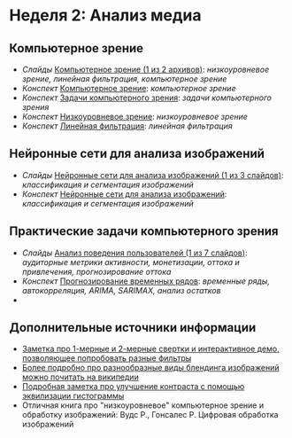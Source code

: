 # Неделя 2: Анализ медиа
## Компьютерное зрение
  * _Слайды_ [Компьютерное зрение (1 из 2 архивов)](week_2/materials/2-1.Komp_yuternoe-zrenie.zip): _низкоуровневое зрение, линейная фильтрация, компьютерное зрение_
  * _Конспект_ [Компьютерное зрение](week_2/materials/1.%20Komp'yuternoe%20zrenie.pdf): _компьютерное зрение_
  * _Конспект_ [Задачи компьютерного зрения](week_2/materials/2.%20Zadachi%20komp'yuternogo%20zreniya.pdf): _задачи компьютерного зрения_
  * _Конспект_ [Низкоуровневое зрение](week_2/materials/3.%20Nizkourovnevoe%20zrenie.pdf): _низкоуровневое зрение_
  * _Конспект_ [Линейная фильтрация](week_2/materials/4.%20Linejnaya%20fil'traciya%20izobrazhenij.pdf): _линейная фильтрация_

## Нейронные сети для анализа изображений
 * _Слайды_ [Нейронные сети для анализа изображений (1 из 3 слайдов)](week_2/materials/2-2.-Nejronnye-seti-dlya-analiza-izobrazhenij/2-2.%20Nejronnye%20seti%20dlya%20analiza%20izobrazhenij/1.%20Klassifikaciya%20izobrazhenij.pdf): _классификация и сегментация изображений_
 * _Конспект_ [Нейронные сети для анализа изображений](week_2/materials/2-2.Nejronnye-seti-dlya-analiza-izobrazhenij.pdf): _классификация и сегментация изображений_

## Практические задачи компьютерного зрения
* _Слайды_ [Анализ поведения пользователей (1 из 7 слайдов)](week_1/materials/1-2.%20Analiz%20povedeniya%20pol'zovatelej/1.%20Analiz%20povedeniya%20pol'zovatelej.pdf): _аудиторные метрики активности, монетизации, оттока и привлечения, прогнозирование оттока_
 * _Конспект_ [Прогнозирование временных рядов](week_1/materials/1-1.Prognozirovanie-vremennyh-ryadov.pdf): _временные ряды, автокорреляция, ARIMA, SARIMAX, анализ остатков_
 * 
## Дополнительные источники информации
* [Заметка про 1-мерные и 2-мерные свертки и интерактивное демо, позволяющее попробовать разные фильтры](https://graphics.stanford.edu/courses/cs178/applets/convolution.html)
* [Более подробно про разнообразные виды блендинга изображений можно почитать на википедии](https://en.wikipedia.org/wiki/Blend_modes)
* [Подробная заметка про улучшение контраста с помощью эквилизации гистограммы](http://docs.opencv.org/2.4/doc/tutorials/imgproc/histograms/histogram_equalization/histogram_equalization.html)
* Отличная книга про "низкоуровневое" компьютерное зрение и обработку изображений: Вудс Р., Гонсалес Р. Цифровая обработка изображений
